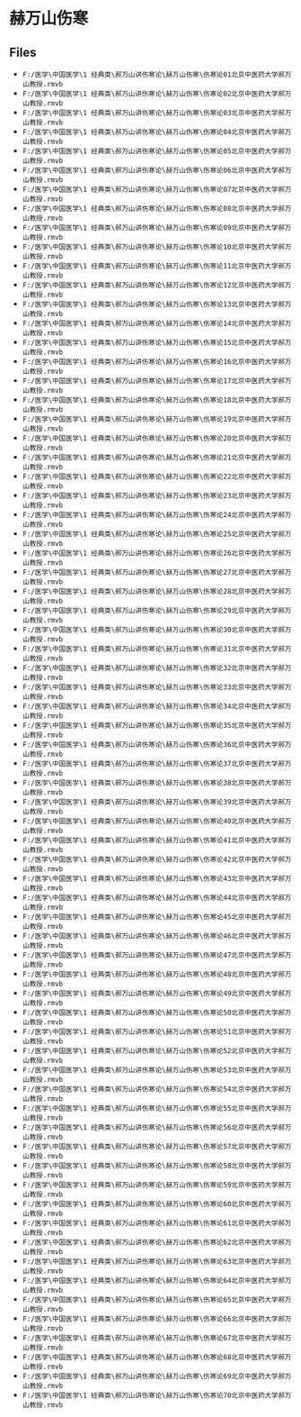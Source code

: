 # 赫万山伤寒

## Files

- `F:/医学\中国医学\1 经典类\郝万山讲伤寒论\赫万山伤寒\伤寒论01北京中医药大学郝万山教授.rmvb`
- `F:/医学\中国医学\1 经典类\郝万山讲伤寒论\赫万山伤寒\伤寒论02北京中医药大学郝万山教授.rmvb`
- `F:/医学\中国医学\1 经典类\郝万山讲伤寒论\赫万山伤寒\伤寒论03北京中医药大学郝万山教授.rmvb`
- `F:/医学\中国医学\1 经典类\郝万山讲伤寒论\赫万山伤寒\伤寒论04北京中医药大学郝万山教授.rmvb`
- `F:/医学\中国医学\1 经典类\郝万山讲伤寒论\赫万山伤寒\伤寒论05北京中医药大学郝万山教授.rmvb`
- `F:/医学\中国医学\1 经典类\郝万山讲伤寒论\赫万山伤寒\伤寒论06北京中医药大学郝万山教授.rmvb`
- `F:/医学\中国医学\1 经典类\郝万山讲伤寒论\赫万山伤寒\伤寒论07北京中医药大学郝万山教授.rmvb`
- `F:/医学\中国医学\1 经典类\郝万山讲伤寒论\赫万山伤寒\伤寒论08北京中医药大学郝万山教授.rmvb`
- `F:/医学\中国医学\1 经典类\郝万山讲伤寒论\赫万山伤寒\伤寒论09北京中医药大学郝万山教授.rmvb`
- `F:/医学\中国医学\1 经典类\郝万山讲伤寒论\赫万山伤寒\伤寒论10北京中医药大学郝万山教授.rmvb`
- `F:/医学\中国医学\1 经典类\郝万山讲伤寒论\赫万山伤寒\伤寒论11北京中医药大学郝万山教授.rmvb`
- `F:/医学\中国医学\1 经典类\郝万山讲伤寒论\赫万山伤寒\伤寒论12北京中医药大学郝万山教授.rmvb`
- `F:/医学\中国医学\1 经典类\郝万山讲伤寒论\赫万山伤寒\伤寒论13北京中医药大学郝万山教授.rmvb`
- `F:/医学\中国医学\1 经典类\郝万山讲伤寒论\赫万山伤寒\伤寒论14北京中医药大学郝万山教授.rmvb`
- `F:/医学\中国医学\1 经典类\郝万山讲伤寒论\赫万山伤寒\伤寒论15北京中医药大学郝万山教授.rmvb`
- `F:/医学\中国医学\1 经典类\郝万山讲伤寒论\赫万山伤寒\伤寒论16北京中医药大学郝万山教授.rmvb`
- `F:/医学\中国医学\1 经典类\郝万山讲伤寒论\赫万山伤寒\伤寒论17北京中医药大学郝万山教授.rmvb`
- `F:/医学\中国医学\1 经典类\郝万山讲伤寒论\赫万山伤寒\伤寒论18北京中医药大学郝万山教授.rmvb`
- `F:/医学\中国医学\1 经典类\郝万山讲伤寒论\赫万山伤寒\伤寒论19北京中医药大学郝万山教授.rmvb`
- `F:/医学\中国医学\1 经典类\郝万山讲伤寒论\赫万山伤寒\伤寒论20北京中医药大学郝万山教授.rmvb`
- `F:/医学\中国医学\1 经典类\郝万山讲伤寒论\赫万山伤寒\伤寒论21北京中医药大学郝万山教授.rmvb`
- `F:/医学\中国医学\1 经典类\郝万山讲伤寒论\赫万山伤寒\伤寒论22北京中医药大学郝万山教授.rmvb`
- `F:/医学\中国医学\1 经典类\郝万山讲伤寒论\赫万山伤寒\伤寒论23北京中医药大学郝万山教授.rmvb`
- `F:/医学\中国医学\1 经典类\郝万山讲伤寒论\赫万山伤寒\伤寒论24北京中医药大学郝万山教授.rmvb`
- `F:/医学\中国医学\1 经典类\郝万山讲伤寒论\赫万山伤寒\伤寒论25北京中医药大学郝万山教授.rmvb`
- `F:/医学\中国医学\1 经典类\郝万山讲伤寒论\赫万山伤寒\伤寒论26北京中医药大学郝万山教授.rmvb`
- `F:/医学\中国医学\1 经典类\郝万山讲伤寒论\赫万山伤寒\伤寒论27北京中医药大学郝万山教授.rmvb`
- `F:/医学\中国医学\1 经典类\郝万山讲伤寒论\赫万山伤寒\伤寒论28北京中医药大学郝万山教授.rmvb`
- `F:/医学\中国医学\1 经典类\郝万山讲伤寒论\赫万山伤寒\伤寒论29北京中医药大学郝万山教授.rmvb`
- `F:/医学\中国医学\1 经典类\郝万山讲伤寒论\赫万山伤寒\伤寒论30北京中医药大学郝万山教授.rmvb`
- `F:/医学\中国医学\1 经典类\郝万山讲伤寒论\赫万山伤寒\伤寒论31北京中医药大学郝万山教授.rmvb`
- `F:/医学\中国医学\1 经典类\郝万山讲伤寒论\赫万山伤寒\伤寒论32北京中医药大学郝万山教授.rmvb`
- `F:/医学\中国医学\1 经典类\郝万山讲伤寒论\赫万山伤寒\伤寒论33北京中医药大学郝万山教授.rmvb`
- `F:/医学\中国医学\1 经典类\郝万山讲伤寒论\赫万山伤寒\伤寒论34北京中医药大学郝万山教授.rmvb`
- `F:/医学\中国医学\1 经典类\郝万山讲伤寒论\赫万山伤寒\伤寒论35北京中医药大学郝万山教授.rmvb`
- `F:/医学\中国医学\1 经典类\郝万山讲伤寒论\赫万山伤寒\伤寒论36北京中医药大学郝万山教授.rmvb`
- `F:/医学\中国医学\1 经典类\郝万山讲伤寒论\赫万山伤寒\伤寒论37北京中医药大学郝万山教授.rmvb`
- `F:/医学\中国医学\1 经典类\郝万山讲伤寒论\赫万山伤寒\伤寒论38北京中医药大学郝万山教授.rmvb`
- `F:/医学\中国医学\1 经典类\郝万山讲伤寒论\赫万山伤寒\伤寒论39北京中医药大学郝万山教授.rmvb`
- `F:/医学\中国医学\1 经典类\郝万山讲伤寒论\赫万山伤寒\伤寒论40北京中医药大学郝万山教授.rmvb`
- `F:/医学\中国医学\1 经典类\郝万山讲伤寒论\赫万山伤寒\伤寒论41北京中医药大学郝万山教授.rmvb`
- `F:/医学\中国医学\1 经典类\郝万山讲伤寒论\赫万山伤寒\伤寒论42北京中医药大学郝万山教授.rmvb`
- `F:/医学\中国医学\1 经典类\郝万山讲伤寒论\赫万山伤寒\伤寒论43北京中医药大学郝万山教授.rmvb`
- `F:/医学\中国医学\1 经典类\郝万山讲伤寒论\赫万山伤寒\伤寒论44北京中医药大学郝万山教授.rmvb`
- `F:/医学\中国医学\1 经典类\郝万山讲伤寒论\赫万山伤寒\伤寒论45北京中医药大学郝万山教授.rmvb`
- `F:/医学\中国医学\1 经典类\郝万山讲伤寒论\赫万山伤寒\伤寒论46北京中医药大学郝万山教授.rmvb`
- `F:/医学\中国医学\1 经典类\郝万山讲伤寒论\赫万山伤寒\伤寒论47北京中医药大学郝万山教授.rmvb`
- `F:/医学\中国医学\1 经典类\郝万山讲伤寒论\赫万山伤寒\伤寒论48北京中医药大学郝万山教授.rmvb`
- `F:/医学\中国医学\1 经典类\郝万山讲伤寒论\赫万山伤寒\伤寒论49北京中医药大学郝万山教授.rmvb`
- `F:/医学\中国医学\1 经典类\郝万山讲伤寒论\赫万山伤寒\伤寒论50北京中医药大学郝万山教授.rmvb`
- `F:/医学\中国医学\1 经典类\郝万山讲伤寒论\赫万山伤寒\伤寒论51北京中医药大学郝万山教授.rmvb`
- `F:/医学\中国医学\1 经典类\郝万山讲伤寒论\赫万山伤寒\伤寒论52北京中医药大学郝万山教授.rmvb`
- `F:/医学\中国医学\1 经典类\郝万山讲伤寒论\赫万山伤寒\伤寒论53北京中医药大学郝万山教授.rmvb`
- `F:/医学\中国医学\1 经典类\郝万山讲伤寒论\赫万山伤寒\伤寒论54北京中医药大学郝万山教授.rmvb`
- `F:/医学\中国医学\1 经典类\郝万山讲伤寒论\赫万山伤寒\伤寒论55北京中医药大学郝万山教授.rmvb`
- `F:/医学\中国医学\1 经典类\郝万山讲伤寒论\赫万山伤寒\伤寒论56北京中医药大学郝万山教授.rmvb`
- `F:/医学\中国医学\1 经典类\郝万山讲伤寒论\赫万山伤寒\伤寒论57北京中医药大学郝万山教授.rmvb`
- `F:/医学\中国医学\1 经典类\郝万山讲伤寒论\赫万山伤寒\伤寒论58北京中医药大学郝万山教授.rmvb`
- `F:/医学\中国医学\1 经典类\郝万山讲伤寒论\赫万山伤寒\伤寒论59北京中医药大学郝万山教授.rmvb`
- `F:/医学\中国医学\1 经典类\郝万山讲伤寒论\赫万山伤寒\伤寒论60北京中医药大学郝万山教授.rmvb`
- `F:/医学\中国医学\1 经典类\郝万山讲伤寒论\赫万山伤寒\伤寒论61北京中医药大学郝万山教授.rmvb`
- `F:/医学\中国医学\1 经典类\郝万山讲伤寒论\赫万山伤寒\伤寒论62北京中医药大学郝万山教授.rmvb`
- `F:/医学\中国医学\1 经典类\郝万山讲伤寒论\赫万山伤寒\伤寒论63北京中医药大学郝万山教授.rmvb`
- `F:/医学\中国医学\1 经典类\郝万山讲伤寒论\赫万山伤寒\伤寒论64北京中医药大学郝万山教授.rmvb`
- `F:/医学\中国医学\1 经典类\郝万山讲伤寒论\赫万山伤寒\伤寒论65北京中医药大学郝万山教授.rmvb`
- `F:/医学\中国医学\1 经典类\郝万山讲伤寒论\赫万山伤寒\伤寒论66北京中医药大学郝万山教授.rmvb`
- `F:/医学\中国医学\1 经典类\郝万山讲伤寒论\赫万山伤寒\伤寒论67北京中医药大学郝万山教授.rmvb`
- `F:/医学\中国医学\1 经典类\郝万山讲伤寒论\赫万山伤寒\伤寒论68北京中医药大学郝万山教授.rmvb`
- `F:/医学\中国医学\1 经典类\郝万山讲伤寒论\赫万山伤寒\伤寒论69北京中医药大学郝万山教授.rmvb`
- `F:/医学\中国医学\1 经典类\郝万山讲伤寒论\赫万山伤寒\伤寒论70北京中医药大学郝万山教授.rmvb`
